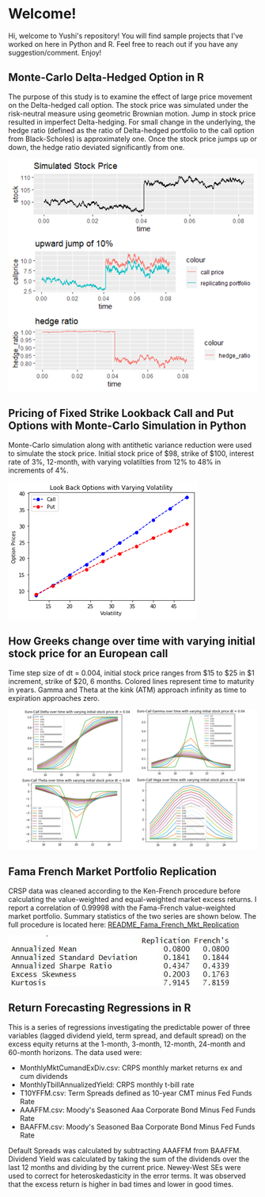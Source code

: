 # Welcome! 
Hi, welcome to Yushi's repository! You will find sample projects that I've worked on here in Python and R. Feel free to reach out if you have any suggestion/comment. Enjoy! 

## Monte-Carlo Delta-Hedged Option in R
The purpose of this study is to examine the effect of large price movement on the Delta-hedged call option. The stock price was simulated under the risk-neutral measure using geometric Brownian motion. Jump in stock price resulted in imperfect Delta-hedging. For small change in the underlying, the hedge ratio (defined as the ratio of Delta-hedged portfolio to the call option from Black-Scholes) is approximately one. Once the stock price jumps up or down, the hedge ratio deviated significantly from one. 

![Sample Simulation](https://github.com/globalize9/Yushi-Wei/blob/master/Images/Delta_Hedge_Upward_Jump10.png)

## Pricing of Fixed Strike Lookback Call and Put Options with Monte-Carlo Simulation in Python
Monte-Carlo simulation along with antithetic variance reduction were used to simulate the stock price. Initial stock price of $98, strike of $100, interest rate of 3%, 12-month, with varying volatilties from 12% to 48% in increments of 4%.

![Sample Simulation](https://github.com/globalize9/Yushi-Wei/blob/master/Images/Lookback_Options_Varying_Vol.png)

## How Greeks change over time with varying initial stock price for an European call
Time step size of dt = 0.004, initial stock price ranges from $15 to $25 in $1 increment, strike of $20, 6 months. Colored lines represent time to maturity in years. Gamma and Theta at the kink (ATM) approach infinity as time to expiration approaches zero. 

![Sample Simulation](https://github.com/globalize9/Yushi-Wei/blob/master/Images/Euro_Call_Greeks.png)

## Fama French Market Portfolio Replication
CRSP data was cleaned according to the Ken-French procedure before calculating the value-weighted and equal-weighted market excess returns. I report a correlation of 0.99998 with the Fama-French value-weighted market portfolio. Summary statistics of the two series are shown below. The full procedure is located here: [README_Fama_French_Mkt_Replication](https://github.com/globalize9/Yushi-Wei/blob/master/README_Fama_French_Mkt_Replication.pdf)

![Fama-French VWRETD Replication Summary Statistics](https://github.com/globalize9/Yushi-Wei/blob/master/Images/Fama_French_Mkt_Replication_Summary_Table.jpg)
 
## Return Forecasting Regressions in R
This is a series of regressions investigating the predictable power of three variables (lagged dividend yield, term spread, and default spread) on the excess equity returns at the 1-month, 3-month, 12-month, 24-month and 60-month horizons. The data used were:
 - MonthlyMktCumandExDiv.csv: CRPS monthly market returns ex and cum dividends
 - MonthlyTbillAnnualizedYield: CRPS monthly t-bill rate
 - T10YFFM.csv: Term Spreads defined as 10-year CMT minus Fed Funds Rate 
 - AAAFFM.csv: Moody's Seasoned Aaa Corporate Bond Minus Fed Funds Rate
 - BAAFFM.csv: Moody's Seasoned Baa Corporate Bond Minus Fed Funds Rate

Default Spreads was calculated by subtracting AAAFFM from BAAFFM.
Dividend Yield was calculated by taking the sum of the dividends over the last 12 months and dividing by the current price.
Newey-West SEs were used to correct for heteroskedasticity in the error terms.
It was observed that the excess return is higher in bad times and lower in good times. 
